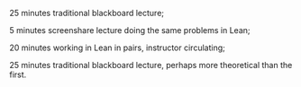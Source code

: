 


25 minutes traditional blackboard lecture;

5 minutes screenshare lecture doing the same problems in Lean;

20 minutes working in Lean in pairs, instructor circulating;

25 minutes traditional blackboard lecture, perhaps more theoretical than the first.
